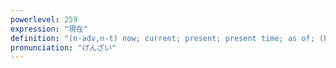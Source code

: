 ```yaml
---
powerlevel: 259
expression: "現在"
definition: "(n-adv,n-t) now; current; present; present time; as of; (P)"
pronunciation: "げんざい"
---
```

